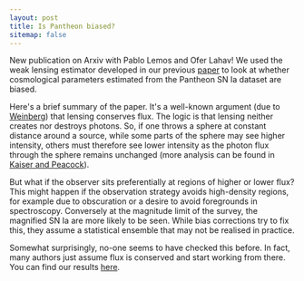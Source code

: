 ```yaml
---
layout: post
title: Is Pantheon biased?
sitemap: false
---
```


New publication on Arxiv with Pablo Lemos and Ofer Lahav! We used the weak lensing estimator developed in our previous [paper](https://arxiv.org/pdf/2203.09865.pdf) to look at whether cosmological parameters estimated from the Pantheon SN Ia dataset are biased.

Here's a brief summary of the paper. It's a well-known argument (due to [Weinberg](https://articles.adsabs.harvard.edu/pdf/1976ApJ...208L...1W)) that lensing conserves flux. The logic is that lensing neither creates nor destroys photons. So, if one throws a sphere at constant distance around a source, while some parts of the sphere may see higher intensity, others must therefore see lower intensity as the photon flux through the sphere remains unchanged (more analysis can be found in [Kaiser and Peacock](https://arxiv.org/pdf/1503.08506.pdf)).

But what if the observer sits preferentially at regions of higher or lower flux? This might happen if the observation strategy avoids high-density regions, for example due to obscuration or a desire to avoid foregrounds in spectroscopy. Conversely at the magnitude limit of the survey, the magnified SN Ia are more likely to be seen. While bias corrections try to fix this, they assume a statistical ensemble that may not be realised in practice.

Somewhat surprisingly, no-one seems to have checked this before. In fact, many authors just assume flux is conserved and start working from there. You can find our results [here](https://arxiv.org/pdf/2210.10688.pdf).
 
